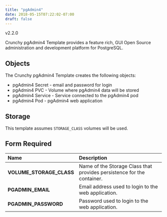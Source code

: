 ```yaml
---
title: "pgAdmin4"
date: 2018-05-15T07:22:02-07:00
draft: false
---
```


v2.2.0

Crunchy pgAdmin4 Template provides a feature rich, GUI Open Source administration and development platform for PostgreSQL.

## Objects

The Crunchy pgAdmin4 Template creates the following objects:

* pgAdmin4 Secret - email and password for login
* pgAdmin4 PVC - Volume where pgAdmin4 data will be stored
* pgAdmin4 Service - Service connected to the pgAdmin4 pod
* pgAdmin4 Pod - pgAdmin4 web application

## Storage

This template assumes `STORAGE_CLASS` volumes will be used.

## Form Required
**Name**|**Description**
:-----|:-----
**VOLUME_STORAGE_CLASS**|Name of the Storage Class that provides persistence for the container.
**PGADMIN_EMAIL**|Email address used to login to the web application.
**PGADMIN_PASSWORD**|Password used to login to the web application.
